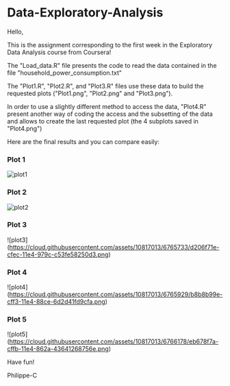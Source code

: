 # Data-Exploratory-Analysis
Hello,

This is the assignment corresponding to the first week in the Exploratory Data Analysis course from Coursera!

The "Load_data.R" file presents the code to read the data contained in the file "household_power_consumption.txt"

The "Plot1.R", "Plot2.R", and "Plot3.R" files use these data to build the requested plots ("Plot1.png", "Plot2.png" and "Plot3.png").

In order to use a slightly different method to access the data, "Plot4.R" present another way of coding the access and the subsetting of the data and allows to create the last requested plot (the 4 subplots saved in "Plot4.png")

Here are the final results and you can compare easily:

### Plot 1
![plot1](https://cloud.githubusercontent.com/assets/10817013/6765700/b4d775de-cfeb-11e4-9645-5fa610940b3a.png)
### Plot 2
![plot2](https://cloud.githubusercontent.com/assets/10817013/6765905/c2ebfaf8-cff2-11e4-8f47-7ef0ce2c3b1c.png)
### Plot 3
![plot3] (https://cloud.githubusercontent.com/assets/10817013/6765733/d206f71e-cfec-11e4-979c-c53fe58250d3.png)
### Plot 4
![plot4] (https://cloud.githubusercontent.com/assets/10817013/6765929/b8b8b99e-cff3-11e4-88ce-6d2d41fd9cfa.png)
### Plot 5
![plot5] (https://cloud.githubusercontent.com/assets/10817013/6766178/eb678f7a-cffb-11e4-862a-43641268756e.png)

Have fun!

Philippe-C
